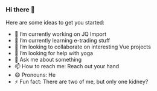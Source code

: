 ### Hi there 👋


Here are some ideas to get you started:

- 🔭 I’m currently working on JQ Import
- 🌱 I’m currently learning e-trading stuff
- 👯 I’m looking to collaborate on interesting Vue projects
- 🤔 I’m looking for help with yoga
- 💬 Ask me about something
- 📫 How to reach me: Reach out your hand
- 😄 Pronouns: He
- ⚡ Fun fact: There are two of me, but only one kidney?

